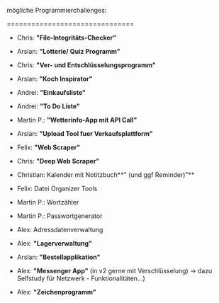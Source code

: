 
mögliche Programmierchallenges:

===============================

  

- Chris: **"File-Integritäts-Checker"**

- Arslan: **"Lotterie/ Quiz Programm"**

- Chris: **"Ver- und Entschlüsselungsprogramm"**

- Arslan: **"Koch Inspirator"**

- Andrei: **"Einkaufsliste"**

- Andrei: **"To Do Liste"**

- Martin P.: **"Wetterinfo-App mit API Call"**

- Arslan: **"Upload Tool fuer Verkaufsplattform"**

- Felix: **"Web Scraper"**

- Chris: **"Deep Web Scraper"**

- Christian: Kalender mit Notitzbuch**" (und ggf Reminder)"**

- Felix: Datei Organizer Tools

- Martin P.: Wortzähler

- Martin P.: Passwortgenerator

- Alex: Adressdatenverwaltung

- Alex: **"Lagerverwaltung"**

- Arslan: **"Bestellapplikation"**

- Alex: **"Messenger App"** (in v2 gerne mit Verschlüsselung) -> dazu Selfstudy für Netzwerk - Funktionalitäten...)

- Alex: **"Zeichenprogramm"**